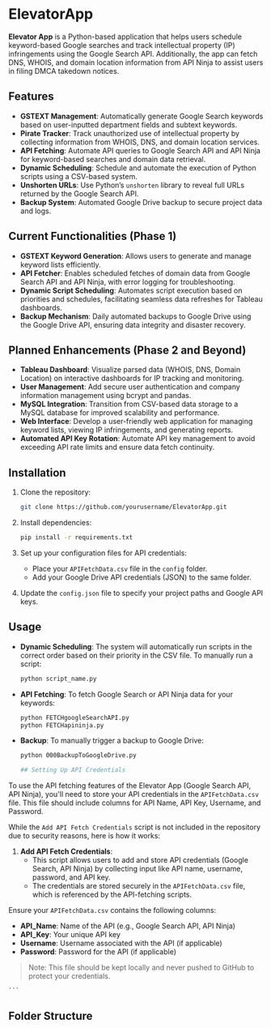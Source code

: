 # ElevatorApp

**Elevator App** is a Python-based application that helps users schedule keyword-based Google searches and track intellectual property (IP) infringements using the Google Search API. Additionally, the app can fetch DNS, WHOIS, and domain location information from API Ninja to assist users in filing DMCA takedown notices.

## Features

- **GSTEXT Management**: Automatically generate Google Search keywords based on user-inputted department fields and subtext keywords.
- **Pirate Tracker**: Track unauthorized use of intellectual property by collecting information from WHOIS, DNS, and domain location services.
- **API Fetching**: Automate API queries to Google Search API and API Ninja for keyword-based searches and domain data retrieval.
- **Dynamic Scheduling**: Schedule and automate the execution of Python scripts using a CSV-based system.
- **Unshorten URLs**: Use Python’s `unshorten` library to reveal full URLs returned by the Google Search API.
- **Backup System**: Automated Google Drive backup to secure project data and logs.
  
## Current Functionalities (Phase 1)

- **GSTEXT Keyword Generation**: Allows users to generate and manage keyword lists efficiently.
- **API Fetcher**: Enables scheduled fetches of domain data from Google Search API and API Ninja, with error logging for troubleshooting.
- **Dynamic Script Scheduling**: Automates script execution based on priorities and schedules, facilitating seamless data refreshes for Tableau dashboards.
- **Backup Mechanism**: Daily automated backups to Google Drive using the Google Drive API, ensuring data integrity and disaster recovery.
  
## Planned Enhancements (Phase 2 and Beyond)

- **Tableau Dashboard**: Visualize parsed data (WHOIS, DNS, Domain Location) on interactive dashboards for IP tracking and monitoring.
- **User Management**: Add secure user authentication and company information management using bcrypt and pandas.
- **MySQL Integration**: Transition from CSV-based data storage to a MySQL database for improved scalability and performance.
- **Web Interface**: Develop a user-friendly web application for managing keyword lists, viewing IP infringements, and generating reports.
- **Automated API Key Rotation**: Automate API key management to avoid exceeding API rate limits and ensure data fetch continuity.

## Installation

1. Clone the repository:
    ```bash
    git clone https://github.com/yourusername/ElevatorApp.git
    ```

2. Install dependencies:
    ```bash
    pip install -r requirements.txt
    ```

3. Set up your configuration files for API credentials:
   - Place your `APIFetchData.csv` file in the `config` folder.
   - Add your Google Drive API credentials (JSON) to the same folder.

4. Update the `config.json` file to specify your project paths and Google API keys.

## Usage

- **Dynamic Scheduling**: The system will automatically run scripts in the correct order based on their priority in the CSV file. To manually run a script:
    ```bash
    python script_name.py
    ```

- **API Fetching**: To fetch Google Search or API Ninja data for your keywords:
    ```bash
    python FETCHgoogleSearchAPI.py
    python FETCHapininja.py
    ```

- **Backup**: To manually trigger a backup to Google Drive:
    ```bash
    python 000BackupToGoogleDrive.py

    ## Setting Up API Credentials

To use the API fetching features of the Elevator App (Google Search API, API Ninja), you'll need to store your API credentials in the `APIFetchData.csv` file. This file should include columns for API Name, API Key, Username, and Password.

While the `Add API Fetch Credentials` script is not included in the repository due to security reasons, here is how it works:

1. **Add API Fetch Credentials**: 
   - This script allows users to add and store API credentials (Google Search, API Ninja) by collecting input like API name, username, password, and API key.
   - The credentials are stored securely in the `APIFetchData.csv` file, which is referenced by the API-fetching scripts.

Ensure your `APIFetchData.csv` contains the following columns:
- **API_Name**: Name of the API (e.g., Google Search API, API Ninja)
- **API_Key**: Your unique API key
- **Username**: Username associated with the API (if applicable)
- **Password**: Password for the API (if applicable)

> Note: This file should be kept locally and never pushed to GitHub to protect your credentials.

    ```

## Folder Structure

